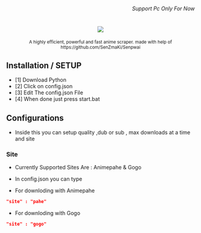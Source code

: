 <h6 align="right">  Support Pc Only For Now </h1>
<h1 align="center"><img src="https://capsule-render.vercel.app/api?type=soft&fontColor=703ee5&text=Incredibleflamer/anime-batch-downloader&height=150&fontSize=40&desc=Ridiculously%20efficient,%20fast%20and%20light-weight.&descAlignY=75&descAlign=50&color=00000000&animation=twinkling"></h1>
<p align="center"><sup>A highly efficient, powerful and fast anime scraper. made with help of https://github.com/SenZmaKi/Senpwai </sup></p>

## Installation / SETUP

- [1] Download Python
- [2] Click on config.json
- [3] Edit The config.json File
- [4] When done just press start.bat

## Configurations

- Inside this you can setup quality ,dub or sub , max downloads at a time and site

### Site

- Currently Supported Sites Are : Animepahe & Gogo
- In config.json you can type

- For downloding with Animepahe

```json
"site" : "pahe"
```

- For downloding with Gogo

```json
"site" : "gogo"
```
